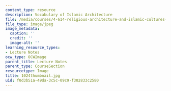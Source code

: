 ```yaml
---
content_type: resource
description: Vocabulary of Islamic Architecture
file: /media/courses/4-614-religious-architecture-and-islamic-cultures-fall-2002/f0d3b51a49da3c5c09c9f302833c2580_1024thumbnail.jpg
file_type: image/jpeg
image_metadata:
  caption: ''
  credit: ''
  image-alt: ''
learning_resource_types:
- Lecture Notes
ocw_type: OCWImage
parent_title: Lecture Notes
parent_type: CourseSection
resourcetype: Image
title: 1024thumbnail.jpg
uid: f0d3b51a-49da-3c5c-09c9-f302833c2580
---
```

